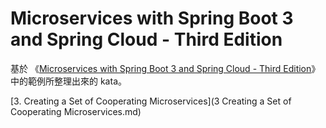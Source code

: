 # Microservices with Spring Boot 3 and Spring Cloud - Third Edition

基於 《[Microservices with Spring Boot 3 and Spring Cloud - Third Edition](https://www.packtpub.com/en-ee/product/microservices-with-spring-boot-3-and-spring-cloud-third-edition-9781805128694?srsltid=AfmBOoo2cxiMueGBgNPZ5sdQ8OAFZrg9by6BNIfl_EmlsIfuW0h7f_CS)》中的範例所整理出來的 kata。

[3. Creating a Set of Cooperating Microservices](3 Creating a Set of Cooperating Microservices.md)
